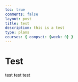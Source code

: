 ```yaml
---
toc: true
comments: false
layout: post
title: test 
description: this is a test
type: plans
courses: { compsci: {week: 0} }
---
```


# Test
test test test
